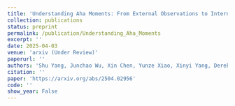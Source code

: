 ```yaml
---
title: 'Understanding Aha Moments: From External Observations to Internal Mechanisms'
collection: publications
status: preprint
permalink: /publication/Understanding_Aha_Moments
excerpt: ''
date: 2025-04-03
venue: 'arxiv (Under Review)'
paperurl: ''
authors: 'Shu Yang, Junchao Wu, Xin Chen, Yunze Xiao, Xinyi Yang, Derek F. Wong, Di Wang†'
citation: ''
paper: 'https://arxiv.org/abs/2504.02956'
code: ''
show_year: False
---
```

